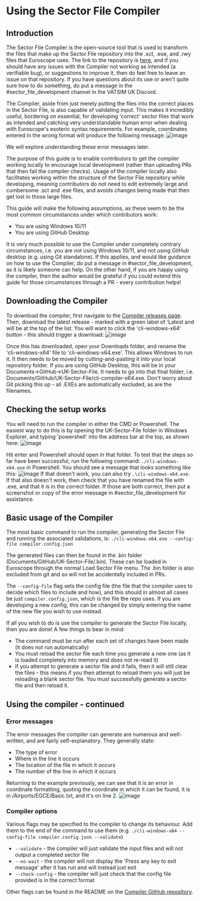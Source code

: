 # Using the Sector File Compiler

## Introduction

The Sector File Compiler is the open-source tool that is used to transform the files that make up the Sector File repository into the .sct, .ese, and .rwy files that Euroscope uses. The link to the repository is [here](https://github.com/VATSIM-UK/sector-file-compiler), and if you should have any issues with the Compiler not working as intended (a verifiable bug), or suggestions to improve it, then do feel free to leave an issue on that repository. If you have questions about its use or aren't quite sure how to do something, do put a message in the #sector_file_development channel in the VATSIM UK Discord.

The Compiler, aside from just merely putting the files into the correct places in the Sector File, is also capable of validating input. This makes it incredibly useful, bordering on essential, for developing 'correct' sector files that work as intended and catching very understandable human error when dealing with Euroscope's esoteric syntax requirements. For example, coordinates entered in the wrong format will produce the following message:
![image](https://user-images.githubusercontent.com/14115426/208726651-1ff76baa-a197-4120-acb6-1e9f7061d013.png)

We will explore understanding these error messages later.

The purpose of this guide is to enable contributors to get the compiler working locally to encourage local development (rather than uploading PRs that then fail the compiler checks). Usage of the compiler locally also facilitates working within the structure of the Sector File repository while developing, meaning contributors do not need to edit extremely large and cumbersome .sct and .ese files, and avoids changes being made that then get lost in those large files.

This guide will make the following assumptions, as these seem to be the most common circumstances under which contributors work:

- You are using Windows 10/11
- You are using GitHub Desktop

It is very much possible to use the Compiler under completely contrary circumstances, i.e. you are not using Windows 10/11, and not using GitHub desktop (e.g. using Git standalone). If this applies, and would like guidance on how to use the Compiler, do put a message in #sector_file_development, as it is likely someone can help. On the other hand, if you are happy using the compiler, then the author would be grateful if you could extend this guide for those circumstances through a PR - every contribution helps!

## Downloading the Compiler

To download the compiler, first navigate to the [Compiler releases page](https://github.com/VATSIM-UK/sector-file-compiler/releases). Then, download the latest release - marked with a green label of 'Latest and will be at the top of the list. You will want to click the 'cli-windows-x64' button - this should trigger a download:
![image](https://user-images.githubusercontent.com/14115426/208726535-de2d20d0-0b00-45fd-b2f8-9d79974dc850.png)

Once this has downloaded, open your Downloads folder, and rename the 'cli-windows-x64' file to 'cli-windows-x64.exe'. This allows Windows to run it. It then needs to be moved by cutting-and-pasting it into your local repository folder. If you are using GitHub Desktop, this will be in your Documents->GitHub->UK-Sector-File. It needs to go into that final folder, i.e. Documents/GitHub/UK-Sector-File/cli-compiler-x64.exe. Don't worry about Git picking this up - all .EXEs are automatically excluded, as are the filenames.

## Checking the setup works

You will need to run the compiler in either the CMD or Powershell. The easiest way to do this is by opening the UK-Sector-File folder in Windows Explorer, and typing 'powershell' into the address bar at the top, as shown here:
![image](https://user-images.githubusercontent.com/14115426/208726325-bc0a0c5c-2a12-4079-b62f-fc4c757db790.png)

Hit enter and Powershell should open in that folder. To test that the steps so far have been successful, run the following command: `./cli-windows-x64.exe` in Powershell. You should see a message that looks something like this:
![image](https://user-images.githubusercontent.com/14115426/208726459-9f516496-18e3-46b5-9701-20c13ab6e208.png)
If that doesn't work, you can also try `.\cli-windows-x64.exe`.
If that also doesn't work, then check that you have renamed the file with .exe, and that it is in the correct folder. If those are both correct, then put a screenshot or copy of the error message in #sector_file_development for assistance.

## Basic usage of the Compiler

The most basic command to run the compiler, generating the Sector File and running the associated validations, is: `./cli-windows-x64.exe --config-file compiler.config.json`

The generated files can then be found in the .bin folder (Documents/GitHub/UK-Sector-File/.bin). These can be loaded in Euroscope through the normal Load Sector File menu. The .bin folder is also excluded from git and so will not be accidentally included in PRs.

The `--config-file` flag sets the config file (the file that the compiler uses to decide which files to include and how), and this should in almost all cases be just `compiler.config.json`, which is the file the repo uses. If you are developing a new config, this can be changed by simply entering the name of the new file you wish to use instead.

If all you wish to do is use the compiler to generate the Sector File locally, then you are done! A few things to bear in mind:

- The command must be run after each set of changes have been made (it does not run automatically)
- You must reload the sector file each time you generate a new one (as it is loaded completely into memory and does not re-read it)
- If you attempt to generate a sector file and it fails, then it will still clear the files - this means if you then attempt to reload them you will just be reloading a blank sector file. You must successfully generate a sector file and then reload it.

## Using the compiler - continued

### Error messages

The error messages the compiler can generate are numerous and well-written, and are fairly self-explanatory. They generally state:

- The type of error
- Where in the line it occurs
- The location of the file in which it occurs
- The number of the line in which it occurs

Returning to the example previously, we can see that it is an error in coordinate formatting, quoting the coordinate in which it can be found, it is in /Airports/EGCE/Basic.txt, and it's on line 2.
![image](https://user-images.githubusercontent.com/14115426/208726651-1ff76baa-a197-4120-acb6-1e9f7061d013.png)

### Compiler options

Various flags may be specified to the compiler to change its behaviour. Add them to the end of the command to use them (e.g. `./cli-windows-x64 --config-file compiler.config.json --validate`)

- `--validate` - the compiler will just validate the input files and will not output a completed sector file
- `--no-wait` - the compiler will not display the 'Press any key to exit message' after it has run and will instead just exit
- `--check-config` - the compiler will just check that the config file provided is in the correct format

Other flags can be found in the README on the [Compiler GitHub repository](https://github.com/VATSIM-UK/sector-file-compiler).
